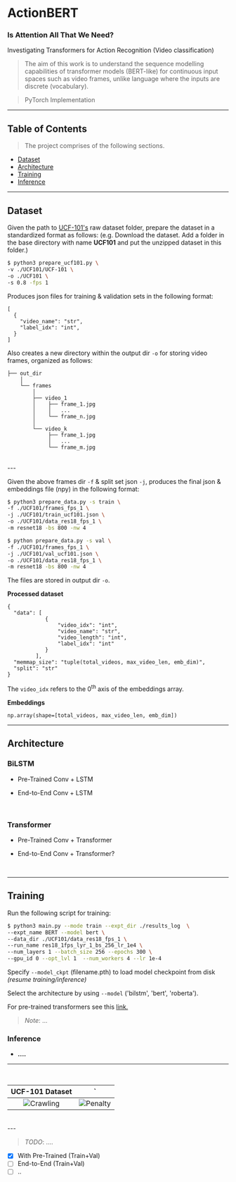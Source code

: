 # ActionBERT
### Is Attention All That We Need?

Investigating Transformers for Action Recognition (Video classification)


>The aim of this work is to understand the sequence modelling capabilities 
of transformer models (BERT-like) for continuous input spaces such as video frames, unlike
language where the inputs are discrete (vocabulary).

> PyTorch Implementation

---


## Table of Contents

> The project comprises of the following sections.
- [Dataset](#dataset)
- [Architecture](#architecture)
- [Training](#training)
- [Inference](#inference)

---

## Dataset

Given the path to [UCF-101's](https://www.crcv.ucf.edu/data/UCF101.php) 
raw dataset folder, prepare the dataset in a standardized format as follows:
(e.g. Download the dataset. Add a folder in the base directory with name **UCF101** and put the unzipped dataset in this folder.)

```bash
$ python3 prepare_ucf101.py \
-v ./UCF101/UCF-101 \
-o ./UCF101 \
-s 0.8 -fps 1
```

Produces json files for training & validation sets in the following format:

```json5
[
  {
    "video_name": "str",
    "label_idx": "int",
  }
]
```

Also creates a new directory within the output dir `-o`
for storing video frames, organized as follows:
```
├── out_dir
    │
    └── frames
        │
        ├── video_1
        │    ├── frame_1.jpg
        │    │   ...
        │    └── frame_n.jpg
        │
        └── video_k
             ├── frame_1.jpg
             │   ...
             └── frame_m.jpg
```
<br>
---

Given the above frames dir `-f` & split set json `-j`, 
produces the final json & embeddings file (npy) in the 
following format:

```bash
$ python3 prepare_data.py -s train \
-f ./UCF101/frames_fps_1 \
-j ./UCF101/train_ucf101.json \
-o ./UCF101/data_res18_fps_1 \
-m resnet18 -bs 800 -nw 4
```

```bash
$ python prepare_data.py -s val \
-f ./UCF101/frames_fps_1 \
-j ./UCF101/val_ucf101.json \
-o ./UCF101/data_res18_fps_1 \
-m resnet18 -bs 800 -nw 4
```

The files are stored in output dir `-o`. <br>

<b>Processed dataset</b>
```json5
{
  "data": [
            {
                "video_idx": "int",
                "video_name": "str",
                "video_length": "int",
                "label_idx": "int"
            }
         ],
  "memmap_size": "tuple(total_videos, max_video_len, emb_dim)",    
  "split": "str"
}
```
The `video_idx` refers to the 0<sup>th</sup> axis of the embeddings array.

<b>Embeddings</b>
```
np.array(shape=[total_videos, max_video_len, emb_dim])
```



---
## Architecture


### BiLSTM


- Pre-Trained Conv + LSTM

- End-to-End Conv + LSTM

<br>


### Transformer


- Pre-Trained Conv + Transformer

- End-to-End Conv + Transformer?


<br>

---

## Training

Run the following script for training:

```bash
$ python3 main.py --mode train --expt_dir ./results_log  \
--expt_name BERT --model bert \
--data_dir ./UCF101/data_res18_fps_1 \
--run_name res18_1fps_lyr_1_bs_256_lr_1e4 \
--num_layers 1 --batch_size 256 --epochs 300 \
--gpu_id 0 --opt_lvl 1  --num_workers 4 --lr 1e-4
```
Specify `--model_ckpt` (filename.pth) to load model checkpoint from disk <i>(resume training/inference)</i> <br>

Select the architecture by using `--model` ('bilstm', 'bert', 'roberta'). <br>

For pre-trained transformers see this 
<a href="https://huggingface.co/transformers/pretrained_models.html"> link. </a> <br>

> *Note*: ...


### Inference 

- **....**


---

<br>

UCF-101 Dataset            | `  
:-------------------------:|:-------------------------:
![Crawling](assets/crawling.gif)  |  ![Penalty](assets/penalty.gif)

<br>
---

> *TODO*: ....


- [x] With Pre-Trained (Train+Val)
- [ ] End-to-End (Train+Val)
- [ ] ..
